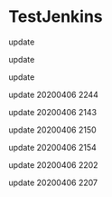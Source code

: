# TestJenkins

update

update

update

update 20200406 2244

update 20200406 2143

update 20200406 2150

update 20200406 2154

update 20200406 2202

update 20200406 2207